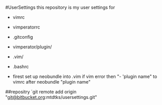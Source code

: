 #UserSettings
this repository is my user settings for

* vimrc
* vimperatorrc
* .gitconfig
* vimperator/plugin/
* .vim/
* .bashrc


* firest set up
neobundle into .vim
if vim error then
"- 'plugin name"
to vimrc
after
neobundle "plugin name"

##repositry
`git remote add origin "git@bitbucket.org:mtdtks/usersettings.git"

